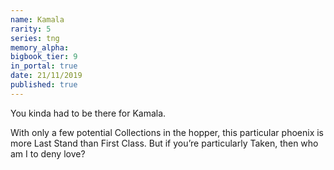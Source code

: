 ```yaml
---
name: Kamala
rarity: 5
series: tng
memory_alpha:
bigbook_tier: 9
in_portal: true
date: 21/11/2019
published: true
---
```


You kinda had to be there for Kamala. 

With only a few potential Collections in the hopper, this particular phoenix is more Last Stand than First Class. But if you’re particularly Taken, then who am I to deny love?
